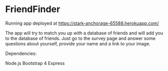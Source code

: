 # FriendFinder

Running app deployed at https://stark-anchorage-65588.herokuapp.com/

The app will try to match you up with a database of friends and will add you to the database of friends.  Just go to the survey page and answer some questions about yourself, provide your name and a link to your image.

Dependencies:

Node.js
Bootstrap 4
Express


